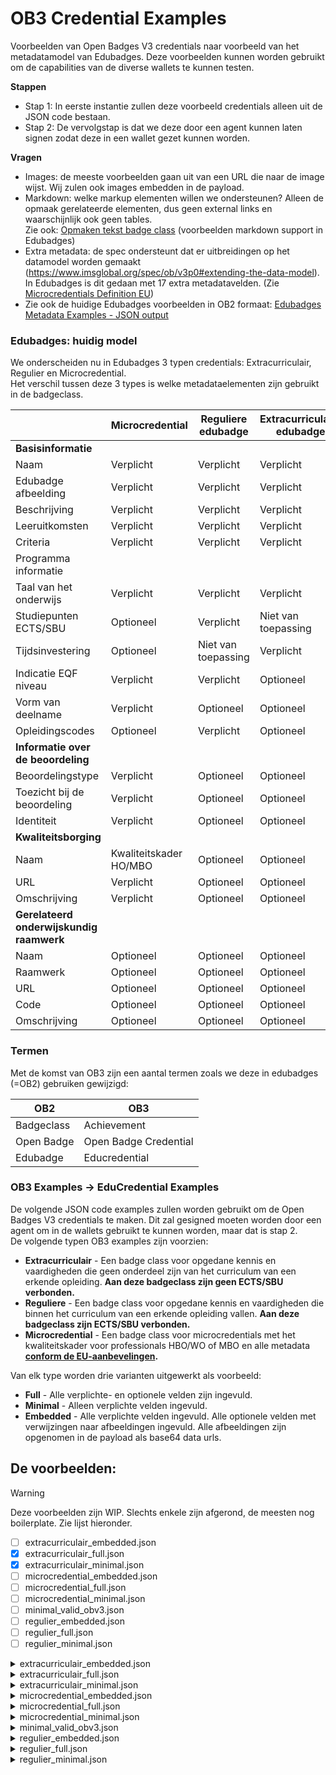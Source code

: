 # OB3 Credential Examples

Voorbeelden van Open Badges V3 credentials naar voorbeeld van het
metadatamodel van Edubadges.
Deze voorbeelden kunnen worden gebruikt om de capabilities van de
diverse wallets te kunnen testen.

**Stappen**

-   Stap 1: In eerste instantie zullen deze voorbeeld credentials alleen
    uit de JSON code bestaan. 
-   Stap 2: De vervolgstap is dat we deze door een agent kunnen laten
    signen zodat deze in een wallet gezet kunnen worden.

**Vragen**

-   Images: de meeste voorbeelden gaan uit van een URL die naar de image
    wijst. Wij zulen ook images embedden in de payload.
-   Markdown: welke markup elementen willen we ondersteunen? Alleen de
    opmaak gerelateerde elementen, dus geen external links en
    waarschijnlijk ook geen tables.\
    Zie ook: [Opmaken tekst badge
    class](https://wiki.surfnet.nl/display/Edubadges/Opmaken+tekst+badge+class) (voorbeelden markdown support in
    Edubadges)
-   Extra metadata: de spec ondersteunt dat er uitbreidingen op het
    datamodel worden gemaakt
    (<https://www.imsglobal.org/spec/ob/v3p0#extending-the-data-model>).
    In Edubadges is dit gedaan met 17 extra metadatavelden. (Zie
    [Microcredentials Definition
    EU](https://wiki.surfnet.nl/display/Edubadges/Microcredentials+Definition+EU))
-   Zie ook de huidige Edubadges voorbeelden in OB2 formaat: [Edubadges
    Metadata Examples - JSON
    output](https://wiki.surfnet.nl/display/Edubadges/Edubadges+Metadata+Examples+-+JSON+output)

### Edubadges: huidig model

We onderscheiden nu in Edubadges 3 typen credentials: Extracurriculair,
Regulier en Microcredential.\
Het verschil tussen deze 3 types is welke metadataelementen zijn
gebruikt in de badgeclass.

|                                          | Microcredential        | Reguliere edubadge   | Extracurriculaire edubadge   |
| ---------------------------------------- | ---------------------- | -------------------- | ---------------------------- |
| **Basisinformatie**                      |                        |                      |                              |
| Naam                                     | Verplicht              | Verplicht            | Verplicht                    |
| Edubadge afbeelding                      | Verplicht              | Verplicht            | Verplicht                    |
| Beschrijving                             | Verplicht              | Verplicht            | Verplicht                    |
| Leeruitkomsten                           | Verplicht              | Verplicht            | Verplicht                    |
| Criteria                                 | Verplicht              | Verplicht            | Verplicht                    |
| Programma informatie                     |                        |                      |                              |
| Taal van het onderwijs                   | Verplicht              | Verplicht            | Verplicht                    |
| Studiepunten ECTS/SBU                    | Optioneel              | Verplicht            | Niet van toepassing          |
| Tijdsinvestering                         | Optioneel              | Niet van toepassing  | Verplicht                    |
| Indicatie EQF niveau                     | Verplicht              | Verplicht            | Optioneel                    |
| Vorm van deelname                        | Verplicht              | Optioneel            | Optioneel                    |
| Opleidingscodes                          | Optioneel              | Verplicht            | Optioneel                    |
| **Informatie over de beoordeling**       |                        |                      |                              |
| Beoordelingstype                         | Verplicht              | Optioneel            | Optioneel                    |
| Toezicht bij de beoordeling              | Verplicht              | Optioneel            | Optioneel                    |
| Identiteit                               | Verplicht              | Optioneel            | Optioneel                    |
| **Kwaliteitsborging**                    |                        |                      |                              |
| Naam                                     | Kwaliteitskader HO/MBO | Optioneel            | Optioneel                    |
| URL                                      | Verplicht              | Optioneel            | Optioneel                    |
| Omschrijving                             | Verplicht              | Optioneel            | Optioneel                    |
| **Gerelateerd onderwijskundig raamwerk** |                        |                      |                              |
| Naam                                     | Optioneel              | Optioneel            | Optioneel                    |
| Raamwerk                                 | Optioneel              | Optioneel            | Optioneel                    |
| URL                                      | Optioneel              | Optioneel            | Optioneel                    |
| Code                                     | Optioneel              | Optioneel            | Optioneel                    |
| Omschrijving                             | Optioneel              | Optioneel            | Optioneel                    |

### Termen

Met de komst van OB3 zijn een aantal termen zoals we deze in edubadges
(=OB2) gebruiken gewijzigd:

| OB2              | OB3                   |
|------------------|-----------------------|
| Badgeclass       | Achievement           |
| Open Badge       | Open Badge Credential |
| Edubadge         | Educredential         |


### OB3 Examples → EduCredential Examples

De volgende JSON code examples zullen worden gebruikt om de Open Badges
V3 credentials te maken. Dit zal gesigned moeten worden door een agent
om in de wallets gebruikt te kunnen worden, maar dat is stap 2.\
De volgende typen OB3 examples zijn voorzien:

-   **Extracurriculair** - Een badge class voor opgedane kennis en
    vaardigheden die geen onderdeel zijn van het curriculum van een
    erkende opleiding. **Aan deze badgeclass zijn geen ECTS/SBU
    verbonden.**
-   **Reguliere** - Een badge class voor opgedane kennis en vaardigheden
    die binnen het curriculum van een erkende opleiding vallen. **Aan
    deze badgeclass zijn ECTS/SBU verbonden.**
-   **Microcredential** - Een badge class voor microcredentials met het
    kwaliteitskader voor professionals HBO/WO of MBO en alle metadata
    **[conform de
    EU-aanbevelingen](https://wiki.surfnet.nl/display/Edubadges/Microcredentials+Definition+EU).**

Van elk type worden drie varianten uitgewerkt als voorbeeld:

-   **Full** - Alle verplichte- en optionele velden zijn ingevuld.
-   **Minimal** - Alleen verplichte velden ingevuld.
-   **Embedded** - Alle verplichte velden ingevuld. Alle optionele
    velden met verwijzingen naar afbeeldingen ingevuld. Alle
    afbeeldingen zijn opgenomen in de payload als base64 data urls.

## De voorbeelden:

> [!WARNING]  
> Deze voorbeelden zijn WIP. Slechts enkele zijn afgerond, de meesten nog boilerplate. Zie lijst hieronder.

* [ ]  extracurriculair_embedded.json
* [x]  extracurriculair_full.json
* [x]  extracurriculair_minimal.json
* [ ]  microcredential_embedded.json
* [ ]  microcredential_full.json
* [ ]  microcredential_minimal.json
* [ ]  minimal_valid_obv3.json
* [ ]  regulier_embedded.json
* [ ]  regulier_full.json
* [ ]  regulier_minimal.json

<!-- managed_by_embed -->
<details>
<summary>extracurriculair_embedded.json</summary>

```json
{
  "@context": [
    "https://www.w3.org/ns/credentials/v2",
    "https://purl.imsglobal.org/spec/ob/v3p0/context-3.0.3.json"
  ],
  "id": "http://example.com/credentials/example-credential",
  "type": [
    "VerifiableCredential",
    "OpenBadgeCredential"
  ],
  "issuer": {
    "id": "https://www.edubadges.nl/public/issuers/lQ67BQQQS-eBx5syJGpazg",
    "type": [
      "Profile"
    ],
    "name": " SURF - Team edubadges"
  },
  "validFrom": "2014-06-01T00:00:00Z",
  "name": "Example Badge",
  "credentialSubject": {
    "id": "did:example:ebfeb1f712ebc6f1c276e12ec21",
    "type": [
      "AchievementSubject"
    ],
    "achievement": {
      "id": "https://example.com/achievements/lorem-ipsum",
      "type": [
        "Achievement"
      ],
      "criteria": {
        "narrative": "Lorem ipsum dolor sit amet, consectetur adipiscing elit"
      },
      "description": "Lorem ipsum dolor sit amet, consectetur adipiscing elit sit amet, consectetur adipiscing elit",
      "name": "Lorem ipsum"
    }
  }
}
```

</details>
<details>
<summary>extracurriculair_full.json</summary>

```json
{
  "@context": [
    "https://www.w3.org/ns/credentials/v2",
    "https://purl.imsglobal.org/spec/ob/v3p0/context-3.0.3.json",

    "https://contexts.example.com/assessment-type-extension.json",
    "https://contexts.example.com/identity-checked-extension.json",
    "https://contexts.example.com/learning-outcome-extension.json",
    "https://contexts.example.com/participation-type-extension.json",
    "https://contexts.example.com/supervision-type-extension.json"
  ],
  "id": "http://example.com/credentials/crd-A1B2C3",
  "type": [
    "VerifiableCredential",
    "OpenBadgeCredential"
  ],
  "issuer": {
    "id": "https://example.com/issuers/iss-9Z8Y7X",
    "type": [
      "Profile"
    ],
    "name": "Naboo Theed University"
  },
  "validFrom": "2014-06-01T00:00:00Z",
  "name": "Example Extra-Curricular Achievement",
  "credentialSubject": {
    "id": "https://example.com/credentials/stu-1A2B3C",
    "type": [
      "AchievementSubject"
    ],
    "creditsEarned": 12,
    "achievement": {
      "id": "https://example.com/achievements/ach-33LML",
      "type": [
        "Achievement"
      ],
      "name": "Lightsaber Dueling Techniques",
      "image": {
        "id": "https://static.example.com/lightsaber.jpg",
        "type": "Image"
      },
      "description": "# Lightsaber Dueling Techniques\n This badge is awarded for demonstrating proficiency in lightsaber dueling techniques.\n\n\n      Below text is dummy text to show all the markdown features.\n\n      ## Koptexten\n\n      # h1 Koptekst\n\n      ## h2 Koptekst\n\n      ### h3 Koptekst\n\n      #### h4 Koptekst\n\n      ##### h5 Koptekst\n\n      ###### h6 Koptekst\n\n      ## Regelafbrekingen\n\n      Hier is een regel voor ons om mee te beginnen.\n      >\n\n      Deze regel wordt gescheiden van de vorige door een \">\" \n      (groter dan teken, zonder de aanhalingstekens) \n      zodat het een *aparte paragraaf* wordt.\n      >\n      >\n      >\n      Het intikken van meer > tekens levert echter niet meer lege regels op.\n      \n      ## Nadruk\n\n      **Dit is vetgedrukte tekst**\n\n      *Dit is cursieve tekst*\n\n      ~~Dit is doorgehaalde tekst~~\n\n      ## Blockquotes\n\n      > Blockquotes kunnen ook genest worden...\n      >> ...by using additional greater-than signs right next to each other...\n      > > > ...or with spaces between the arrows.\n\n      ## Ongeordende lijsten\n\n      + Maak een lijst door een regel te beginnen met `+`, `-`, of `*`\n      + Sub-lijsten worden gemaakt door 2 spaties in te laten springen:\n        - Verandering van markeringsteken forceert start van nieuwe lijst:\n          * Ac tristique libero volutpat at\n          + Facilisis in pretium nisl aliquet\n          - Nulla volutpat aliquam velit\n      + Zeer gemakkelijk!\n\n      ## Geordende lijsten\n\n      1. Maak een lijst door een regel te beginnen met `1.'\n      2. Tweede item\n      3. Derde item\n      4. Zeer gemakkelijk!\n\n      ## Code, Links, Images en Tabellen zijn niet ondersteund",
      "criteria": {
        "narrative": "To earn this badge, you must demonstrate proficiency in lightsaber dueling techniques."
      },

      "LearningOutcome": "Is **fysically** able to perform *lightsaber dueling techniques* against an opponent in the **same class**.",
      "inLanguage": "en-US",

      "creditsAvailable": 13.37,

      "ParticipationType": "Onsite",

      "AssessmentType": "Application of a skill",
      "SupervisionType": "onsite with identity verification",
      "IdentityChecked": true,

      "alignment": [
        {
          "type": ["Alignment"],
          "targetType": "ext:QualityAssurance",
          "targetName": "M Performance, Sport and Health",
          "targetDescription": "Toets nieuwe opleiding\n**HBO-master**\npresteren, sport en gezondheid",
          "targetCode": "AV-1337",
          "targetUrl": "https://data.example.com/decisions/AV-1337"
        },
        {
          "type": ["Alignment"],
          "targetType": "ext:EQF",
          "targetName": "EQF level 3",
          "targetCode": "3",
          "targetUrl": "https://content.example.com/description-eqf-levels"
        }
      ]
    }
  }
}
```

</details>
<details>
<summary>extracurriculair_minimal.json</summary>

```json
{
  "@context": [
    "https://www.w3.org/ns/credentials/v2",
    "https://purl.imsglobal.org/spec/ob/v3p0/context-3.0.3.json",
    "https://contexts.example.com/learning-outcome-extension.json",
    "https://contexts.example.com/course-language-extension.json",
    "https://contexts.example.com/time-investment-extension.json"
  ],
  "id": "http://example.com/credentials/crd-A1B2C3",
  "type": [
    "VerifiableCredential",
    "OpenBadgeCredential"
  ],
  "issuer": {
    "id": "https://example.com/issuers/iss-9Z8Y7X",
    "type": [
      "Profile"
    ],
    "name": "Naboo Theed University"
  },
  "validFrom": "2014-06-01T00:00:00Z",
  "name": "Example Extra-Curricular Achievement",
  "credentialSubject": {
    "id": "https://example.com/students/stu-1A2B3C",
    "type": [
      "AchievementSubject"
    ],
    "achievement": {
      "id": "https://example.com/achievements/ach-33LML",
      "type": [
        "Achievement"
      ],
      "name": "Lightsaber Dueling Techniques",
      "image": {
        "id": "https://static.example.com/lightsaber.jpg",
        "type": "Image"
      },
      "description": "This badge is awarded for demonstrating proficiency in lightsaber dueling techniques.",
      "criteria": {
        "narrative": "To earn this badge, you must demonstrate proficiency in lightsaber dueling techniques."
      },

      "LearningOutcome": "Is fysically able to perform lightsaber dueling techniques against an opponent in the same class.",
      "CourseLanguage": "en_EN",
      "TimeInvestment": 42
    }
  }
}
```

</details>
<details>
<summary>microcredential_embedded.json</summary>

```json
{
  "@context": [
    "https://www.w3.org/ns/credentials/v2",
    "https://purl.imsglobal.org/spec/ob/v3p0/context-3.0.3.json"
  ],
  "id": "http://example.com/credentials/example-credential",
  "type": [
    "VerifiableCredential",
    "OpenBadgeCredential"
  ],
  "issuer": {
    "id": "https://www.edubadges.nl/public/issuers/lQ67BQQQS-eBx5syJGpazg",
    "type": [
      "Profile"
    ],
    "name": " SURF - Team edubadges"
  },
  "validFrom": "2014-06-01T00:00:00Z",
  "name": "Example Badge",
  "credentialSubject": {
    "id": "did:example:ebfeb1f712ebc6f1c276e12ec21",
    "type": [
      "AchievementSubject"
    ],
    "achievement": {
      "id": "https://example.com/achievements/lorem-ipsum",
      "type": [
        "Achievement"
      ],
      "criteria": {
        "narrative": "Lorem ipsum dolor sit amet, consectetur adipiscing elit"
      },
      "description": "Lorem ipsum dolor sit amet, consectetur adipiscing elit sit amet, consectetur adipiscing elit",
      "name": "Lorem ipsum"
    }
  }
}
```

</details>
<details>
<summary>microcredential_full.json</summary>

```json
{
  "@context": [
    "https://www.w3.org/ns/credentials/v2",
    "https://purl.imsglobal.org/spec/ob/v3p0/context-3.0.3.json"
  ],
  "id": "http://example.com/credentials/example-credential",
  "type": [
    "VerifiableCredential",
    "OpenBadgeCredential"
  ],
  "issuer": {
    "id": "https://www.edubadges.nl/public/issuers/lQ67BQQQS-eBx5syJGpazg",
    "type": [
      "Profile"
    ],
    "name": " SURF - Team edubadges"
  },
  "validFrom": "2014-06-01T00:00:00Z",
  "name": "Example Badge",
  "credentialSubject": {
    "id": "did:example:ebfeb1f712ebc6f1c276e12ec21",
    "type": [
      "AchievementSubject"
    ],
    "achievement": {
      "id": "https://example.com/achievements/lorem-ipsum",
      "type": [
        "Achievement"
      ],
      "criteria": {
        "narrative": "Lorem ipsum dolor sit amet, consectetur adipiscing elit"
      },
      "description": "Lorem ipsum dolor sit amet, consectetur adipiscing elit sit amet, consectetur adipiscing elit",
      "name": "Lorem ipsum"
    }
  }
}
```

</details>
<details>
<summary>microcredential_minimal.json</summary>

```json
{
  "@context": [
    "https://www.w3.org/ns/credentials/v2",
    "https://purl.imsglobal.org/spec/ob/v3p0/context-3.0.3.json"
  ],
  "id": "http://example.com/credentials/example-credential",
  "type": [
    "VerifiableCredential",
    "OpenBadgeCredential"
  ],
  "issuer": {
    "id": "https://www.edubadges.nl/public/issuers/lQ67BQQQS-eBx5syJGpazg",
    "type": [
      "Profile"
    ],
    "name": " SURF - Team edubadges"
  },
  "validFrom": "2014-06-01T00:00:00Z",
  "name": "Example Badge",
  "credentialSubject": {
    "id": "did:example:ebfeb1f712ebc6f1c276e12ec21",
    "type": [
      "AchievementSubject"
    ],
    "achievement": {
      "id": "https://example.com/achievements/lorem-ipsum",
      "type": [
        "Achievement"
      ],
      "criteria": {
        "narrative": "Lorem ipsum dolor sit amet, consectetur adipiscing elit"
      },
      "description": "Lorem ipsum dolor sit amet, consectetur adipiscing elit sit amet, consectetur adipiscing elit",
      "name": "Lorem ipsum"
    }
  }
}
```

</details>
<details>
<summary>minimal_valid_obv3.json</summary>

```json
{
  "@context": [
    "https://www.w3.org/ns/credentials/v2",
    "https://purl.imsglobal.org/spec/ob/v3p0/context-3.0.3.json"
  ],
  "id": "http://example.com/credentials/example-credential",
  "type": [
    "VerifiableCredential",
    "OpenBadgeCredential"
  ],
  "issuer": {
    "id": "https://www.edubadges.nl/public/issuers/lQ67BQQQS-eBx5syJGpazg",
    "type": [
      "Profile"
    ],
    "name": " SURF - Team edubadges"
  },
  "validFrom": "2014-06-01T00:00:00Z",
  "name": "Example Badge",
  "credentialSubject": {
    "id": "did:example:ebfeb1f712ebc6f1c276e12ec21",
    "type": [
      "AchievementSubject"
    ],
    "achievement": {
      "id": "https://example.com/achievements/lorem-ipsum",
      "type": [
        "Achievement"
      ],
      "criteria": {
        "narrative": "Lorem ipsum dolor sit amet, consectetur adipiscing elit"
      },
      "description": "Lorem ipsum dolor sit amet, consectetur adipiscing elit sit amet, consectetur adipiscing elit",
      "name": "Lorem ipsum"
    }
  }
}
```

</details>
<details>
<summary>regulier_embedded.json</summary>

```json
{
  "@context": [
    "https://www.w3.org/ns/credentials/v2",
    "https://purl.imsglobal.org/spec/ob/v3p0/context-3.0.3.json"
  ],
  "id": "http://example.com/credentials/example-credential",
  "type": [
    "VerifiableCredential",
    "OpenBadgeCredential"
  ],
  "issuer": {
    "id": "https://www.edubadges.nl/public/issuers/lQ67BQQQS-eBx5syJGpazg",
    "type": [
      "Profile"
    ],
    "name": " SURF - Team edubadges"
  },
  "validFrom": "2014-06-01T00:00:00Z",
  "name": "Example Badge",
  "credentialSubject": {
    "id": "did:example:ebfeb1f712ebc6f1c276e12ec21",
    "type": [
      "AchievementSubject"
    ],
    "achievement": {
      "id": "https://example.com/achievements/lorem-ipsum",
      "type": [
        "Achievement"
      ],
      "criteria": {
        "narrative": "Lorem ipsum dolor sit amet, consectetur adipiscing elit"
      },
      "description": "Lorem ipsum dolor sit amet, consectetur adipiscing elit sit amet, consectetur adipiscing elit",
      "name": "Lorem ipsum"
    }
  }
}
```

</details>
<details>
<summary>regulier_full.json</summary>

```json
{
  "@context": [
    "https://www.w3.org/ns/credentials/v2",
    "https://purl.imsglobal.org/spec/ob/v3p0/context-3.0.3.json"
  ],
  "id": "http://example.com/credentials/example-credential",
  "type": [
    "VerifiableCredential",
    "OpenBadgeCredential"
  ],
  "issuer": {
    "id": "https://www.edubadges.nl/public/issuers/lQ67BQQQS-eBx5syJGpazg",
    "type": [
      "Profile"
    ],
    "name": " SURF - Team edubadges"
  },
  "validFrom": "2014-06-01T00:00:00Z",
  "name": "Example Badge",
  "credentialSubject": {
    "id": "did:example:ebfeb1f712ebc6f1c276e12ec21",
    "type": [
      "AchievementSubject"
    ],
    "achievement": {
      "id": "https://example.com/achievements/lorem-ipsum",
      "type": [
        "Achievement"
      ],
      "criteria": {
        "narrative": "Lorem ipsum dolor sit amet, consectetur adipiscing elit"
      },
      "description": "Lorem ipsum dolor sit amet, consectetur adipiscing elit sit amet, consectetur adipiscing elit",
      "name": "Lorem ipsum"
    }
  }
}
```

</details>
<details>
<summary>regulier_minimal.json</summary>

```json
{
  "@context": [
    "https://www.w3.org/ns/credentials/v2",
    "https://purl.imsglobal.org/spec/ob/v3p0/context-3.0.3.json"
  ],
  "id": "http://example.com/credentials/example-credential",
  "type": [
    "VerifiableCredential",
    "OpenBadgeCredential"
  ],
  "issuer": {
    "id": "https://www.edubadges.nl/public/issuers/lQ67BQQQS-eBx5syJGpazg",
    "type": [
      "Profile"
    ],
    "name": " SURF - Team edubadges"
  },
  "validFrom": "2014-06-01T00:00:00Z",
  "name": "Example Badge",
  "credentialSubject": {
    "id": "did:example:ebfeb1f712ebc6f1c276e12ec21",
    "type": [
      "AchievementSubject"
    ],
    "achievement": {
      "id": "https://example.com/achievements/lorem-ipsum",
      "type": [
        "Achievement"
      ],
      "criteria": {
        "narrative": "Lorem ipsum dolor sit amet, consectetur adipiscing elit"
      },
      "description": "Lorem ipsum dolor sit amet, consectetur adipiscing elit sit amet, consectetur adipiscing elit",
      "name": "Lorem ipsum"
    }
  }
}
```

</details>
<!-- /managed_by_embed -->
